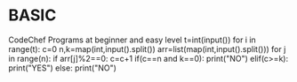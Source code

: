 # BASIC
CodeChef Programs at beginner and easy level
t=int(input())
for i in range(t):
    c=0
    n,k=map(int,input().split())
    arr=list(map(int,input().split()))
    for j in range(n):
        if arr[j]%2==0:
            c=c+1 
    if(c==n and k==0):
        print("NO")
    elif(c>=k):
        print("YES")
    else:
        print("NO")
        
    
    
